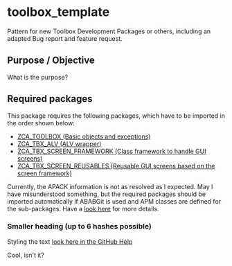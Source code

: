# toolbox_template
Pattern for new Toolbox Development Packages or others, including an adapted Bug report and feature request.

## Purpose / Objective
What is the purpose?

## Required packages
This package requires the following packages, which have to be imported in the order shown below:
* [ZCA_TOOLBOX (Basic objects and exceptions)](https://github.com/JSB-Vienna/ZCA_TOOLBOX.git)
* [ZCA_TBX_ALV (ALV wrapper)](https://github.com/JSB-Vienna/ZCA_TBX_ALV.git)
* [ZCA_TBX_SCREEN_FRAMEWORK (Class framework to handle GUI screens)](https://github.com/JSB-Vienna/ZCA_TBX_SCREEN_FRAMEWORK.git)
* [ZCA_TBX_SCREEN_REUSABLES (Reusable GUI screens based on the screen framework)](https://github.com/JSB-Vienna/ZCA_TBX_SCREEN_REUSABLES.git)

Currently, the APACK information is not as resolved as I expected. May I have misunderstood something, but the required packages should be imported automatically if ABABGit is used and APM classes are defined for the sub-packages. Have a [look here](https://docs.abapgit.org/user-guide/reference/apack.html) for more details.

### Smaller heading (up to 6 hashes possible)

Styling the text [look here in the GitHub Help](https://docs.github.com/de/get-started/writing-on-github/getting-started-with-writing-and-formatting-on-github/basic-writing-and-formatting-syntax)

Cool, isn't it?


